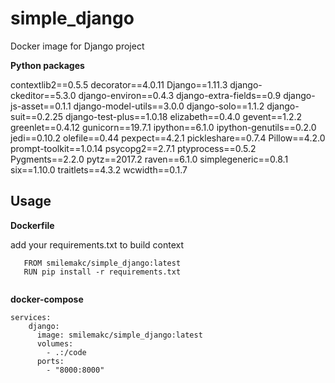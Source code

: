 # simple_django
Docker image for Django project

**Python packages**

contextlib2==0.5.5 
decorator==4.0.11 
Django==1.11.3 
django-ckeditor==5.3.0 
django-environ==0.4.3 
django-extra-fields==0.9 
django-js-asset==0.1.1 
django-model-utils==3.0.0 
django-solo==1.1.2 
django-suit==0.2.25 
django-test-plus==1.0.18 
elizabeth==0.4.0 
gevent==1.2.2 
greenlet==0.4.12 
gunicorn==19.7.1 
ipython==6.1.0 
ipython-genutils==0.2.0 
jedi==0.10.2 
olefile==0.44 
pexpect==4.2.1 
pickleshare==0.7.4 
Pillow==4.2.0 
prompt-toolkit==1.0.14 
psycopg2==2.7.1 
ptyprocess==0.5.2 
Pygments==2.2.0 
pytz==2017.2 
raven==6.1.0 
simplegeneric==0.8.1 
six==1.10.0 
traitlets==4.3.2 
wcwidth==0.1.7

## Usage

**Dockerfile**

add your requirements.txt to build context


```
   FROM smilemakc/simple_django:latest
   RUN pip install -r requirements.txt
   
```


**docker-compose**


```
services:
    django:
      image: smilemakc/simple_django:latest
      volumes:
        - .:/code
      ports:
        - "8000:8000"
```
